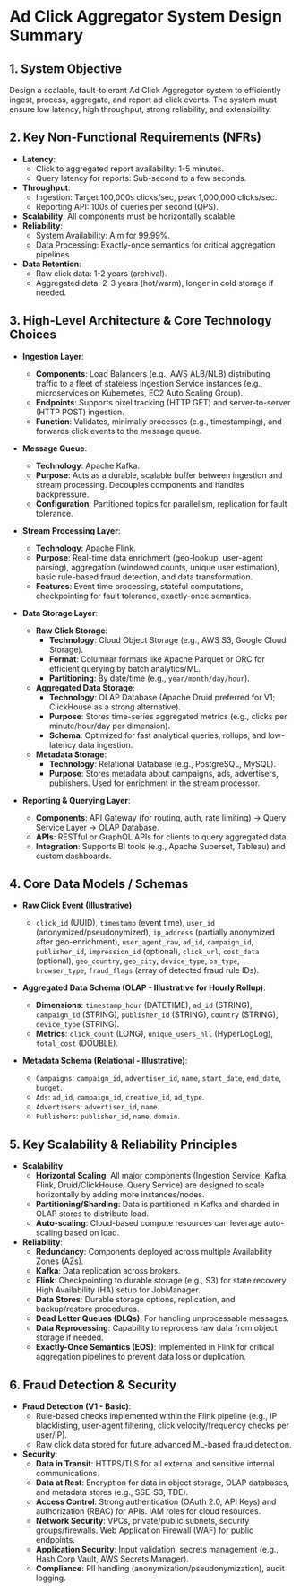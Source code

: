 # Ad Click Aggregator System Design Summary

## 1. System Objective
Design a scalable, fault-tolerant Ad Click Aggregator system to efficiently ingest, process, aggregate, and report ad click events. The system must ensure low latency, high throughput, strong reliability, and extensibility.

## 2. Key Non-Functional Requirements (NFRs)
- **Latency**:
    - Click to aggregated report availability: 1-5 minutes.
    - Query latency for reports: Sub-second to a few seconds.
- **Throughput**:
    - Ingestion: Target 100,000s clicks/sec, peak 1,000,000 clicks/sec.
    - Reporting API: 100s of queries per second (QPS).
- **Scalability**: All components must be horizontally scalable.
- **Reliability**:
    - System Availability: Aim for 99.99%.
    - Data Processing: Exactly-once semantics for critical aggregation pipelines.
- **Data Retention**:
    - Raw click data: 1-2 years (archival).
    - Aggregated data: 2-3 years (hot/warm), longer in cold storage if needed.

## 3. High-Level Architecture & Core Technology Choices

- **Ingestion Layer**:
    - **Components**: Load Balancers (e.g., AWS ALB/NLB) distributing traffic to a fleet of stateless Ingestion Service instances (e.g., microservices on Kubernetes, EC2 Auto Scaling Group).
    - **Endpoints**: Supports pixel tracking (HTTP GET) and server-to-server (HTTP POST) ingestion.
    - **Function**: Validates, minimally processes (e.g., timestamping), and forwards click events to the message queue.

- **Message Queue**:
    - **Technology**: Apache Kafka.
    - **Purpose**: Acts as a durable, scalable buffer between ingestion and stream processing. Decouples components and handles backpressure.
    - **Configuration**: Partitioned topics for parallelism, replication for fault tolerance.

- **Stream Processing Layer**:
    - **Technology**: Apache Flink.
    - **Purpose**: Real-time data enrichment (geo-lookup, user-agent parsing), aggregation (windowed counts, unique user estimation), basic rule-based fraud detection, and data transformation.
    - **Features**: Event time processing, stateful computations, checkpointing for fault tolerance, exactly-once semantics.

- **Data Storage Layer**:
    - **Raw Click Storage**:
        - **Technology**: Cloud Object Storage (e.g., AWS S3, Google Cloud Storage).
        - **Format**: Columnar formats like Apache Parquet or ORC for efficient querying by batch analytics/ML.
        - **Partitioning**: By date/time (e.g., `year/month/day/hour`).
    - **Aggregated Data Storage**:
        - **Technology**: OLAP Database (Apache Druid preferred for V1; ClickHouse as a strong alternative).
        - **Purpose**: Stores time-series aggregated metrics (e.g., clicks per minute/hour/day per dimension).
        - **Schema**: Optimized for fast analytical queries, rollups, and low-latency data ingestion.
    - **Metadata Storage**:
        - **Technology**: Relational Database (e.g., PostgreSQL, MySQL).
        - **Purpose**: Stores metadata about campaigns, ads, advertisers, publishers. Used for enrichment in the stream processor.

- **Reporting & Querying Layer**:
    - **Components**: API Gateway (for routing, auth, rate limiting) -> Query Service Layer -> OLAP Database.
    - **APIs**: RESTful or GraphQL APIs for clients to query aggregated data.
    - **Integration**: Supports BI tools (e.g., Apache Superset, Tableau) and custom dashboards.

## 4. Core Data Models / Schemas

- **Raw Click Event (Illustrative)**:
    - `click_id` (UUID), `timestamp` (event time), `user_id` (anonymized/pseudonymized), `ip_address` (partially anonymized after geo-enrichment), `user_agent_raw`, `ad_id`, `campaign_id`, `publisher_id`, `impression_id` (optional), `click_url`, `cost_data` (optional), `geo_country`, `geo_city`, `device_type`, `os_type`, `browser_type`, `fraud_flags` (array of detected fraud rule IDs).

- **Aggregated Data Schema (OLAP - Illustrative for Hourly Rollup)**:
    - **Dimensions**: `timestamp_hour` (DATETIME), `ad_id` (STRING), `campaign_id` (STRING), `publisher_id` (STRING), `country` (STRING), `device_type` (STRING).
    - **Metrics**: `click_count` (LONG), `unique_users_hll` (HyperLogLog), `total_cost` (DOUBLE).

- **Metadata Schema (Relational - Illustrative)**:
    - `Campaigns`: `campaign_id`, `advertiser_id`, `name`, `start_date`, `end_date`, `budget`.
    - `Ads`: `ad_id`, `campaign_id`, `creative_id`, `ad_type`.
    - `Advertisers`: `advertiser_id`, `name`.
    - `Publishers`: `publisher_id`, `name`, `domain`.

## 5. Key Scalability & Reliability Principles

- **Scalability**:
    - **Horizontal Scaling**: All major components (Ingestion Service, Kafka, Flink, Druid/ClickHouse, Query Service) are designed to scale horizontally by adding more instances/nodes.
    - **Partitioning/Sharding**: Data is partitioned in Kafka and sharded in OLAP stores to distribute load.
    - **Auto-scaling**: Cloud-based compute resources can leverage auto-scaling based on load.
- **Reliability**:
    - **Redundancy**: Components deployed across multiple Availability Zones (AZs).
    - **Kafka**: Data replication across brokers.
    - **Flink**: Checkpointing to durable storage (e.g., S3) for state recovery. High Availability (HA) setup for JobManager.
    - **Data Stores**: Durable storage options, replication, and backup/restore procedures.
    - **Dead Letter Queues (DLQs)**: For handling unprocessable messages.
    - **Data Reprocessing**: Capability to reprocess raw data from object storage if needed.
    - **Exactly-Once Semantics (EOS)**: Implemented in Flink for critical aggregation pipelines to prevent data loss or duplication.

## 6. Fraud Detection & Security

- **Fraud Detection (V1 - Basic)**:
    - Rule-based checks implemented within the Flink pipeline (e.g., IP blacklisting, user-agent filtering, click velocity/frequency checks per user/IP).
    - Raw click data stored for future advanced ML-based fraud detection.
- **Security**:
    - **Data in Transit**: HTTPS/TLS for all external and sensitive internal communications.
    - **Data at Rest**: Encryption for data in object storage, OLAP databases, and metadata stores (e.g., SSE-S3, TDE).
    - **Access Control**: Strong authentication (OAuth 2.0, API Keys) and authorization (RBAC) for APIs. IAM roles for cloud resources.
    - **Network Security**: VPCs, private/public subnets, security groups/firewalls. Web Application Firewall (WAF) for public endpoints.
    - **Application Security**: Input validation, secrets management (e.g., HashiCorp Vault, AWS Secrets Manager).
    - **Compliance**: PII handling (anonymization/pseudonymization), audit logging.
